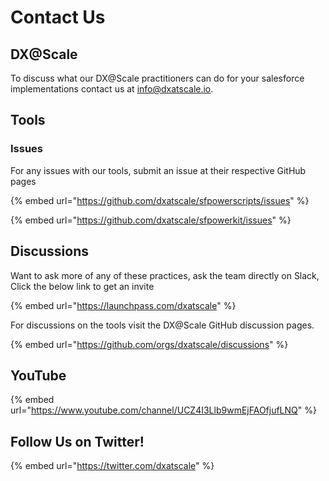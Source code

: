 # Contact Us

## DX@Scale

To discuss what our DX@Scale practitioners can do for your salesforce implementations contact us at [info@dxatscale.io](mailto:info@dxatscale.io).

## Tools

### Issues

For any issues with our tools, submit an issue at their respective GitHub pages

{% embed url="https://github.com/dxatscale/sfpowerscripts/issues" %}

{% embed url="https://github.com/dxatscale/sfpowerkit/issues" %}

## Discussions

Want to ask more of any of these practices, ask the team directly on Slack, Click the below link to get an invite

{% embed url="https://launchpass.com/dxatscale" %}

For discussions on the tools visit the DX@Scale GitHub discussion pages.

{% embed url="https://github.com/orgs/dxatscale/discussions" %}

## YouTube

{% embed url="https://www.youtube.com/channel/UCZ4I3Llb9wmEjFAOfjufLNQ" %}

## Follow Us on Twitter!

{% embed url="https://twitter.com/dxatscale" %}
